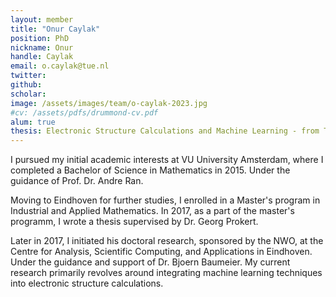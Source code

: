 ```yaml
---
layout: member
title: "Onur Caylak"
position: PhD
nickname: Onur
handle: Caylak
email: o.caylak@tue.nl
twitter: 
github: 
scholar: 
image: /assets/images/team/o-caylak-2023.jpg
#cv: /assets/pdfs/drummond-cv.pdf
alum: true
thesis: Electronic Structure Calculations and Machine Learning - from Theory to Multiscale Applications
---
```


I pursued my initial academic interests at VU University Amsterdam, where I completed a Bachelor of Science in Mathematics in 2015. Under the guidance of Prof. Dr. Andre Ran.

Moving to Eindhoven for further studies, I enrolled in a Master's program in Industrial and Applied Mathematics. In 2017, as a part of the master's programm, I wrote a thesis supervised by Dr. Georg Prokert.

Later in 2017, I initiated his doctoral research, sponsored by the NWO, at the Centre for Analysis, Scientific Computing, and Applications in Eindhoven. Under the guidance and support of Dr. Bjoern Baumeier. My current research primarily revolves around integrating machine learning techniques into electronic structure calculations.